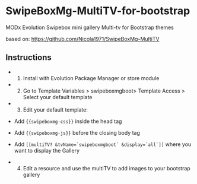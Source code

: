 SwipeBoxMg-MultiTV-for-bootstrap
================================

MODx Evolution Swipebox mini gallery Multi-tv for Bootstrap themes

based on: https://github.com/Nicola1971/SwipeBoxMg-MultiTV



## Instructions

* 1) Install with Evolution Package Manager or store module

* 2) Go to Template Variables > swipeboxmgboot> Template Access > Select your default template

* 3) Edit your default template:

* Add ```{{swipeboxmg-css}}``` inside the head tag

* Add ```{{swipeboxmg-js}}``` before the closing body tag

* Add ```[[multiTV? &tvName=`swipeboxmgboot` &display=`all`]]``` where you want to display the Gallery

* 4) Edit a resource and use the multiTV to add images to your bootstrap gallery

